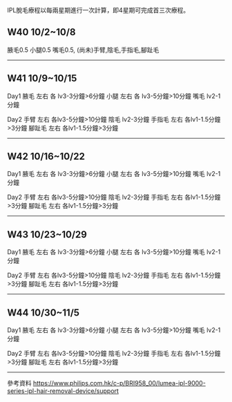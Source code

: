 

IPL脫毛療程以每兩星期進行一次計算，即4星期可完成首三次療程。

## W40 10/2~10/8
腋毛0.5
小腿0.5
嘴毛0.5, 
(尚未)手臂,陰毛,手指毛,腳趾毛
***
## W41 10/9~10/15 
Day1
腋毛 左右 各 lv3-3分鐘>6分鐘
小腿 左右 各 lv3-5分鐘>10分鐘
嘴毛 lv2-1分鐘

Day2
手臂 左右 各lv3-5分鐘>10分鐘
陰毛 lv2-3分鐘
手指毛 左右 各lv1-1.5分鐘>3分鐘
腳趾毛 左右 各lv1-1.5分鐘>3分鐘
***
## W42 10/16~10/22
Day1
腋毛 左右 各 lv3-3分鐘>6分鐘
小腿 左右 各 lv3-5分鐘>10分鐘
嘴毛 lv2-1分鐘

Day2
手臂 左右 各lv3-5分鐘>10分鐘
陰毛 lv2-3分鐘
手指毛 左右 各lv1-1.5分鐘>3分鐘
腳趾毛 左右 各lv1-1.5分鐘>3分鐘
***
## W43 10/23~10/29
Day1
腋毛 左右 各 lv3-3分鐘>6分鐘
小腿 左右 各 lv3-5分鐘>10分鐘
嘴毛 lv2-1分鐘

Day2
手臂 左右 各lv3-5分鐘>10分鐘
陰毛 lv2-3分鐘
手指毛 左右 各lv1-1.5分鐘>3分鐘
腳趾毛 左右 各lv1-1.5分鐘>3分鐘
***
## W44 10/30~11/5
Day1
腋毛 左右 各 lv3-3分鐘>6分鐘
小腿 左右 各 lv3-5分鐘>10分鐘
嘴毛 lv2-1分鐘

Day2
手臂 左右 各lv3-5分鐘>10分鐘
陰毛 lv2-3分鐘
手指毛 左右 各lv1-1.5分鐘>3分鐘
腳趾毛 左右 各lv1-1.5分鐘>3分鐘
***






參考資料
https://www.philips.com.hk/c-p/BRI958_00/lumea-ipl-9000-series-ipl-hair-removal-device/support
